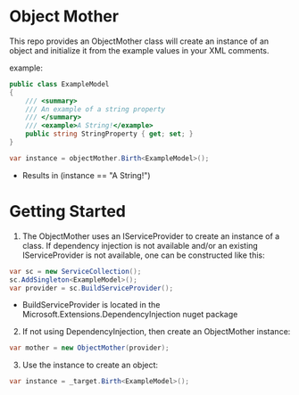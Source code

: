 # Object Mother
This repo provides an ObjectMother class will create an instance of an object and initialize it from the example values in your XML comments.

example:
```cs
public class ExampleModel
{
	/// <summary>
	/// An example of a string property
	/// </summary>
	/// <example>A String!</example>
	public string StringProperty { get; set; }
}

var instance = objectMother.Birth<ExampleModel>();
```
* Results in (instance == "A String!")

# Getting Started

1. The ObjectMother uses an IServiceProvider to create an instance of a class. If dependency injection is not available and/or an existing IServiceProvider is not available, one can be constructed like this:

```cs
var sc = new ServiceCollection();
sc.AddSingleton<ExampleModel>();
var provider = sc.BuildServiceProvider();
```
* BuildServiceProvider is located in the Microsoft.Extensions.DependencyInjection nuget package

2. If not using DependencyInjection, then create an ObjectMother instance:
```cs
var mother = new ObjectMother(provider);
```

3. Use the instance to create an object:
```cs
var instance = _target.Birth<ExampleModel>();
```


